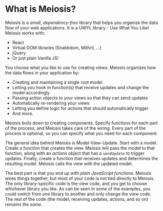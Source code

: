 # What is Meiosis?

Meiosis is a *small*, *dependency-free* library that helps you organize the data flow of your web applications. It is a UWYL library - Use What You Like! Meiosis works with:

- React
- Virtual DOM libraries (Snabbdom, Mithril, ...)
- jQuery
- Or just plain Vanilla JS!

You choose what you like to use for creating views. Meiosis organizes how the data flows in your application by:

- Creating and maintaining a single root model
- Letting you hook in function(s) that receive updates and change the model accordingly
- Passing action objects to your views so that they can send updates
- Automatically re-rendering your views
- Letting you define logic for actions that should automatically trigger
- And more.

Meiosis boils down to creating components. Specify functions for each part of the process, and Meiosis takes care of the wiring. Every part of the process is optional, so you can specify what you need for each component.

The general idea behind Meiosis is Model-View-Update. Start with a model. Create a function that creates the view. Meiosis will pass the model to that function, along with an *actions* object that has a `sendUpdate` to trigger updates. Finally, create a function that receives updates and determines the resulting model. Meiosis calls the view with the updated model.

The best part is that you end up with *plain JavaScript functions*. Meiosis wires things together, but most of your code is not tied directly to Meiosis. The only library-specific code is the view code, and you get to choose whichever library you like. As can be seen in some of the examples, you could switch from one library to another and only change the view code. The rest of the code (the model, receiving updates, actions, and so on) *remains the same*.
